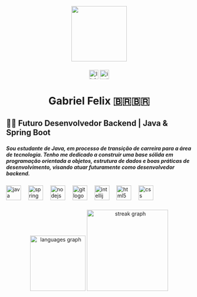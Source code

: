 <div align="center">
  <img height="150" src="https://media.giphy.com/media/v1.Y2lkPTc5MGI3NjExZ2pmeXE3N3RkYzQ2bjgzamwwcjBocm81bWN0M2ZndG95eXF3d2JjYyZlcD12MV9naWZzX3NlYXJjaCZjdD1n/EZr27ZbJwmjE9PGyLN/giphy.gif"  />
</div>

###

<div align="center">
  <img src="https://img.shields.io/static/v1?message=LinkedIn&logo=linkedin&label=&color=0077B5&logoColor=white&labelColor=&style=for-the-badge" height="25" alt="linkedin logo"  />
  <a href="https://www.instagram.com/gabriel_felix81/" target="_blank">
    <img src="https://img.shields.io/static/v1?message=Instagram&logo=instagram&label=&color=E4405F&logoColor=white&labelColor=&style=for-the-badge" height="25" alt="instagram logo"  />
  </a>
</div>

###

<h1 align="center">Gabriel Felix 🇧🇷🇧🇷</h1>

###

<h2 align="left">👩‍💻  Futuro Desenvolvedor Backend | Java & Spring Boot</h2>

###

<h5 align="left">Sou estudante de Java, em processo de transição de carreira para a área de tecnologia. Tenho me dedicado a construir uma base sólida em programação orientada a objetos, estrutura de dados e boas práticas de desenvolvimento, visando atuar futuramente como desenvolvedor backend.</h5>

###

<div align="left">
  <img src="https://cdn.jsdelivr.net/gh/devicons/devicon/icons/java/java-original.svg" height="40" alt="java logo"  />
  <img width="12" />
  <img src="https://cdn.jsdelivr.net/gh/devicons/devicon/icons/spring/spring-original.svg" height="40" alt="spring logo"  />
  <img width="12" />
  <img src="https://cdn.jsdelivr.net/gh/devicons/devicon/icons/nodejs/nodejs-original.svg" height="40" alt="nodejs logo"  />
  <img width="12" />
  <img src="https://cdn.jsdelivr.net/gh/devicons/devicon/icons/git/git-original.svg" height="40" alt="git logo"  />
  <img width="12" />
  <img src="https://cdn.jsdelivr.net/gh/devicons/devicon/icons/intellij/intellij-original.svg" height="40" alt="intellij logo"  />
  <img width="12" />
  <img src="https://cdn.jsdelivr.net/gh/devicons/devicon/icons/html5/html5-original.svg" height="40" alt="html5 logo"  />
  <img width="12" />
  <img src="https://cdn.jsdelivr.net/gh/devicons/devicon/icons/css3/css3-original.svg" height="40" alt="css logo"  />
</div>

###

<div align="center">
  <img src="https://github-readme-stats.vercel.app/api/top-langs?username=FelixCrf&locale=pt-br&hide_title=false&layout=compact&card_width=320&langs_count=5&theme=noctis_minimus&hide_border=false&order=2" height="150" alt="languages graph"  />
  <img src="https://streak-stats.demolab.com?user=FelixCrf&locale=pt-br&mode=daily&theme=noctis_minimus&hide_border=false&border_radius=5&order=3" height="220" alt="streak graph"  />
</div>

###
